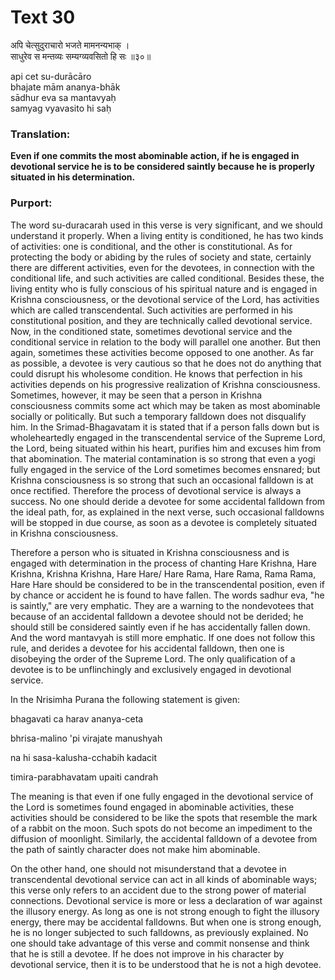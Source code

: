 # Text 30

अपि चेत्सुदुराचारो भजते मामनन्यभाक् ।  
साधुरेव स मन्तव्यः सम्यग्व्यवसितो हि सः ॥३०॥

api cet su-durācāro  
bhajate mām ananya-bhāk  
sādhur eva sa mantavyaḥ  
samyag vyavasito hi saḥ



### Translation:

**Even if one commits the most abominable action, if he is engaged in devotional service he is to be considered saintly because he is properly situated in his determination.**

### Purport:

The word su-duracarah used in this verse is very significant, and we should understand it properly. When a living entity is conditioned, he has two kinds of activities: one is conditional, and the other is constitutional. As for protecting the body or abiding by the rules of society and state, certainly there are different activities, even for the devotees, in connection with the conditional life, and such activities are called conditional. Besides these, the living entity who is fully conscious of his spiritual nature and is engaged in Krishna consciousness, or the devotional service of the Lord, has activities which are called transcendental. Such activities are performed in his constitutional position, and they are technically called devotional service. Now, in the conditioned state, sometimes devotional service and the conditional service in relation to the body will parallel one another. But then again, sometimes these activities become opposed to one another. As far as possible, a devotee is very cautious so that he does not do anything that could disrupt his wholesome condition. He knows that perfection in his activities depends on his progressive realization of Krishna consciousness. Sometimes, however, it may be seen that a person in Krishna consciousness commits some act which may be taken as most abominable socially or politically. But such a temporary falldown does not disqualify him. In the Srimad-Bhagavatam it is stated that if a person falls down but is wholeheartedly engaged in the transcendental service of the Supreme Lord, the Lord, being situated within his heart, purifies him and excuses him from that abomination. The material contamination is so strong that even a yogi fully engaged in the service of the Lord sometimes becomes ensnared; but Krishna consciousness is so strong that such an occasional falldown is at once rectified. Therefore the process of devotional service is always a success. No one should deride a devotee for some accidental falldown from the ideal path, for, as explained in the next verse, such occasional falldowns will be stopped in due course, as soon as a devotee is completely situated in Krishna consciousness.

Therefore a person who is situated in Krishna consciousness and is engaged with determination in the process of chanting Hare Krishna, Hare Krishna, Krishna Krishna, Hare Hare/ Hare Rama, Hare Rama, Rama Rama, Hare Hare should be considered to be in the transcendental position, even if by chance or accident he is found to have fallen. The words sadhur eva, "he is saintly," are very emphatic. They are a warning to the nondevotees that because of an accidental falldown a devotee should not be derided; he should still be considered saintly even if he has accidentally fallen down. And the word mantavyah is still more emphatic. If one does not follow this rule, and derides a devotee for his accidental falldown, then one is disobeying the order of the Supreme Lord. The only qualification of a devotee is to be unflinchingly and exclusively engaged in devotional service.

In the Nrisimha Purana the following statement is given:

bhagavati ca harav ananya-ceta

bhrisa-malino 'pi virajate manushyah

na hi sasa-kalusha-cchabih kadacit

timira-parabhavatam upaiti candrah

The meaning is that even if one fully engaged in the devotional service of the Lord is sometimes found engaged in abominable activities, these activities should be considered to be like the spots that resemble the mark of a rabbit on the moon. Such spots do not become an impediment to the diffusion of moonlight. Similarly, the accidental falldown of a devotee from the path of saintly character does not make him abominable.

On the other hand, one should not misunderstand that a devotee in transcendental devotional service can act in all kinds of abominable ways; this verse only refers to an accident due to the strong power of material connections. Devotional service is more or less a declaration of war against the illusory energy. As long as one is not strong enough to fight the illusory energy, there may be accidental falldowns. But when one is strong enough, he is no longer subjected to such falldowns, as previously explained. No one should take advantage of this verse and commit nonsense and think that he is still a devotee. If he does not improve in his character by devotional service, then it is to be understood that he is not a high devotee.